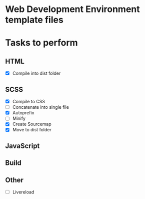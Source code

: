 # Web Development Environment template files

# Tasks to perform
## HTML
- [x] Compile into dist folder

## SCSS
- [X] Compile to CSS
- [ ] Concatenate into single file
- [X] Autoprefix
- [ ] Minify
- [X] Create Sourcemap
- [X] Move to dist folder

## JavaScript
## Build
## Other
- [ ] Livereload